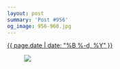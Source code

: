 ```yaml
---
layout: post
summary: 'Post #956'
og_image: 956-960.jpg
---
```


<p>
 <time>
  <a href="/956">
   {{ page.date | date: "%B %-d, %Y" }}
  </a>
 </time>
 <a href="/956">
  <figure data-taken="10/7/2019">
   <img sizes="(min-width: 700px) 50vw, calc(100vw - 2rem)" src="{{ site.assets_url }}/956-480.jpg" srcset="{{ site.assets_url }}/956-240.jpg 240w, {{ site.assets_url }}/956-480.jpg 480w, {{ site.assets_url }}/956-720.jpg 720w, {{ site.assets_url }}/956-960.jpg 960w"/>
  </figure>
 </a>
</p>
